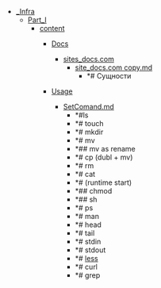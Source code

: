 - <a href = "E:\Node_projects\Node_Way\NBase\_Md\_Index\__Closer\_WEB_API\WHATWG\_Infra\cat._Infra\dir._Infra.md">_Infra</a>
    - <a href = "E:\Node_projects\Node_Way\NBase\_Md\_Index\__Closer\_WEB_API\WHATWG\_Infra\Part_I\cat.Part_I\dir.Part_I.md">Part_I</a>
        - <a href = "E:\Node_projects\Node_Way\NBase\_Md\_Index\__Closer\_WEB_API\WHATWG\_Infra\Part_I\content\cat.content\dir.content.md">content</a>
            - <a href = "E:\Node_projects\Node_Way\NBase\_Md\_Index\__Closer\_WEB_API\WHATWG\_Infra\Part_I\content\Docs\cat.Docs\dir.Docs.md">Docs</a>
                - <a href = "E:\Node_projects\Node_Way\NBase\_Md\_Index\__Closer\_WEB_API\WHATWG\_Infra\Part_I\content\Docs\sites_docs.com\cat.sites_docs.com\dir.sites_docs.com.md">sites_docs.com</a>
                    - <a href = "E:\Node_projects\Node_Way\NBase\_Md\_Index\__Closer\_WEB_API\WHATWG\_Infra\Part_I\content\Docs\sites_docs.com\site_docs.com copy.md">site_docs.com copy.md</a>
                        - *# Сущности
                
            
            - <a href = "E:\Node_projects\Node_Way\NBase\_Md\_Index\__Closer\_WEB_API\WHATWG\_Infra\Part_I\content\Usage\cat.Usage\dir.Usage.md">Usage</a>
                - <a href = "E:\Node_projects\Node_Way\NBase\_Md\_Index\__Closer\_WEB_API\WHATWG\_Infra\Part_I\content\Usage\SetComand.md">SetComand.md</a>
                    - *#ls
                    - *# touch
                    - *# mkdir
                    - *# mv
                    - *## mv as rename
                    - *# cp (dubl + mv)
                    - *# rm 
                    - *# cat
                    - *# (runtime start)
                    - *## chmod 
                    - *## sh
                    - *# ps
                    - *# man 
                    - *# head
                    - *# tail 
                    - *# stdin
                    - *# stdout
                    - *# [less](less/___setcomand.md)
                    - *# curl
                    - *# grep
            
        
    
